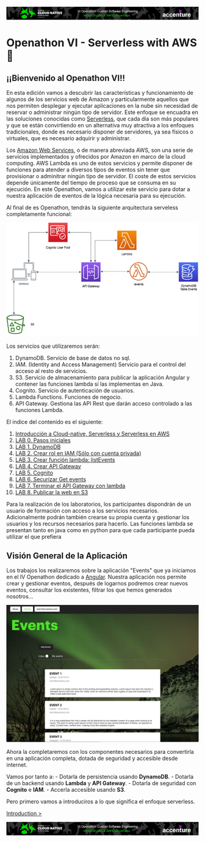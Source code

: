 <p align="center">
    <img src="resources/header.png">
</p>

# Openathon VI - Serverless with AWS :rocket:

## ¡¡Bienvenido al Openathon VI!!

En esta edición vamos a descubrir las características y funcionamiento de algunos de los servicios web de Amazon y particularmente aquellos que nos permiten desplegar y ejecutar aplicaciones en la nube sin necesidad de reservar o administrar ningún tipo de servidor. Este enfoque se encuadra en las soluciones conocidas como [Serverless](https://aws.amazon.com/es/serverless/), que cada día son más populares y que se están convirtiendo en un alternativa muy atractiva a los enfoques tradicionales, donde es necesario disponer de servidores, ya sea físicos o virtuales, que es necesario adquirir y administrar.

Los [Amazon Web Services](https://aws.amazon.com/es/what-is-aws/), o de manera abreviada AWS, son una serie de servicios implementados y ofrecidos por Amazon en marco de la cloud computing. AWS Lambda es uno de estos servicios y permite disponer de funciones para atender a diversos tipos de eventos sin tener que provisionar o adminitrar ningún tipo de servidor. El coste de estos servicios depende únicamente del tiempo de proceso que se consuma en su ejecución. En este Openathon, vamos a utilizar este servicio para dotar a nuestra aplicación de eventos de la lógica necesaria para su ejecución.

Al final de es Openathon, tendrás la siguiente arquitectura serveless completamente funcional:

<p align="center">
    <img src="resources/diagram.png">
</p>

Los servicios que utilizaremos serán:

1. DynamoDB. Servicio de base de datos no sql.
2. IAM. (Identity and Access Management) Servicio para el control del acceso al resto de servicios.
3. S3. Servicio de almacenamiento para publicar la aplicación Angular y contener las funciones lambda si las implementas en Java.
4. Cognito. Servicio de autenticación de usuarios.
5. Lambda Functions. Funciones de negocio.
6. API Gateway. Gestiona las API Rest que darán acceso controlado a las funciones Lambda.

El indice del contenido es el siguiente:

1. [Introducción a Cloud-native, Serverless y Serverless en AWS](/introduction)
2. [LAB 0. Pasos iniciales](/lab-00)
3. [LAB 1. DynamoDB](/lab-01)
4. [LAB 2. Crear rol en IAM (Sólo con cuenta privada)](/lab-02)
5. [LAB 3. Crear función lambda: listEvents](/lab-03)
6. [LAB 4. Crear API Gateway](/lab-04)
7. [LAB 5. Cognito](/lab-05)
8. [LAB 6. Securizar Get events](/lab-06)
9. [LAB 7. Terminar el API Gateway con lambda](/lab-07)
10. [LAB 8. Publicar la web en S3](/lab-08)

Para la realización de los laboratorios, los participantes dispondrán de un usuario de formación con acceso a los servicios necesarios. Adicionalmente podrán también crearse su propia cuenta y gestionar los usuarios y los recursos necesarios para hacerlo. Las funciones lambda se presentan tanto en java como en python para que cada participante pueda utilizar el que prefiera  

## Visión General de la Aplicación

Los trabajos los realizaremos sobre la aplicación "Events" que ya iniciamos en el IV Openathon dedicado a [Angular](https://github.com/Accenture/openathon-2019-angular). Nuestra aplicación nos permite crear y gestionar eventos, después de logarnos podremos crear nuevos eventos, consultar los existentes, filtrar los que hemos generados nosotros... 

<p align="center">
    <img src="resources/app.png">
</p>

Ahora la completaremos con los componentes necesarios para convertirla en una aplicación completa, dotada de seguridad y accesible desde internet.

Vamos por tanto a:
    - Dotarla de persistencia usando **DynamoDB**.
    - Dotarla de un backend usando **Lambda** y **API Gateway**.
    - Dotarla de seguridad con **Cognito** e **IAM**.
    - Accerla accesible usando **S3**.

Pero primero vamos a introduciros a lo que significa el enfoque serverless.

[Introduction >](/introduction)

<p align="center">
    <img src="resources/header.png">
</p>
